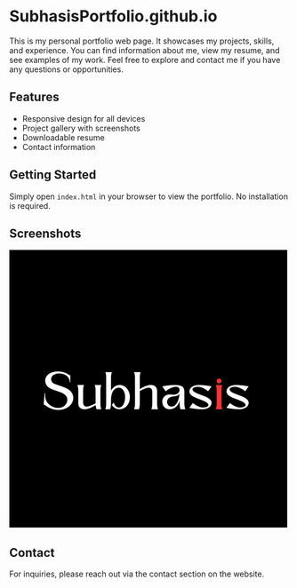 # SubhasisPortfolio.github.io

This is my personal portfolio web page. It showcases my projects, skills, and experience. You can find information about me, view my resume, and see examples of my work. Feel free to explore and contact me if you have any questions or opportunities.

## Features
- Responsive design for all devices
- Project gallery with screenshots
- Downloadable resume
- Contact information

## Getting Started
Simply open `index.html` in your browser to view the portfolio. No installation is required.

## Screenshots
![Portfolio Screenshot](images/s1.png)

## Contact
For inquiries, please reach out via the contact section on the website.